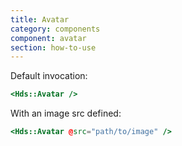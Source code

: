 ```yaml
---
title: Avatar
category: components
component: avatar
section: how-to-use
---
```


Default invocation:

```handlebars
<Hds::Avatar />
```

With an image src defined:

```handlebars
<Hds::Avatar @src="path/to/image" />
```
